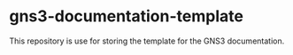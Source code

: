 # gns3-documentation-template

This repository is use for storing the template for the GNS3 documentation.
